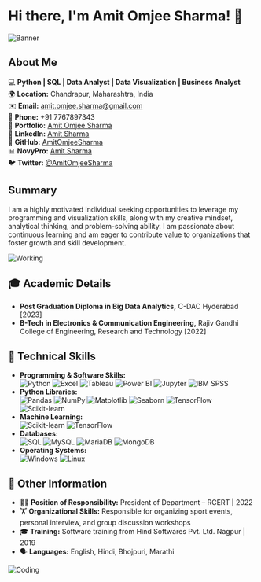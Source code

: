 # Hi there, I'm Amit Omjee Sharma! 👋

![Banner](https://media.giphy.com/media/L8K62iTDkzGX6/giphy.gif)

## About Me
💻 **Python | SQL | Data Analyst | Data Visualization | Business Analyst**  
🌍 **Location:** Chandrapur, Maharashtra, India  
✉️ **Email:** [amit.omjee.sharma@gmail.com](mailto:amit.omjee.sharma@gmail.com)  
📱 **Phone:** +91 7767897343  
🔗 **Portfolio:** [Amit Omjee Sharma](https://amitomjeesharma.github.io/)  
🔗 **LinkedIn:** [Amit Sharma](https://www.linkedin.com/in/amit-omjee-sharma/)  
🐙 **GitHub:** [AmitOmjeeSharma](https://github.com/AmitOmjeeSharma)  
📊 **NovyPro:** [Amit Sharma](https://www.novypro.com/profile_projects/sharmaji99)  
🐦 **Twitter:** [@AmitOmjeeSharma](https://twitter.com/AmitOmjeeSharma)  

## Summary
I am a highly motivated individual seeking opportunities to leverage my programming and visualization skills, along with my creative mindset, analytical thinking, and problem-solving ability. I am passionate about continuous learning and am eager to contribute value to organizations that foster growth and skill development.

![Working](https://media.giphy.com/media/26xBwdIuRJiAIqHwA/giphy-downsized.gif)

## 🎓 Academic Details
- **Post Graduation Diploma in Big Data Analytics,** C-DAC Hyderabad [2023]
- **B-Tech in Electronics & Communication Engineering,** Rajiv Gandhi College of Engineering, Research and Technology [2022]

## 💼 Technical Skills
- **Programming & Software Skills:**  
  ![Python](https://img.shields.io/badge/-Python-3776AB?style=flat-square&logo=python&logoColor=white) ![Excel](https://img.shields.io/badge/-Excel-217346?style=flat-square&logo=microsoft-excel&logoColor=white) ![Tableau](https://img.shields.io/badge/-Tableau-E97627?style=flat-square&logo=tableau&logoColor=white) ![Power BI](https://img.shields.io/badge/-Power%20BI-F2C811?style=flat-square&logo=power-bi&logoColor=white) ![Jupyter](https://img.shields.io/badge/-Jupyter-F37626?style=flat-square&logo=jupyter&logoColor=white) ![IBM SPSS](https://img.shields.io/badge/-IBM%20SPSS-052FAD?style=flat-square&logo=ibm&logoColor=white)  
- **Python Libraries:**  
  ![Pandas](https://img.shields.io/badge/-Pandas-150458?style=flat-square&logo=pandas&logoColor=white) ![NumPy](https://img.shields.io/badge/-NumPy-013243?style=flat-square&logo=numpy&logoColor=white) ![Matplotlib](https://img.shields.io/badge/-Matplotlib-2C8EBB?style=flat-square&logo=python&logoColor=white) ![Seaborn](https://img.shields.io/badge/-Seaborn-3776AB?style=flat-square&logo=python&logoColor=white) ![TensorFlow](https://img.shields.io/badge/-TensorFlow-FF6F00?style=flat-square&logo=tensorflow&logoColor=white) ![Scikit-learn](https://img.shields.io/badge/-Scikit%20Learn-F7931E?style=flat-square&logo=scikit-learn&logoColor=white)  
- **Machine Learning:**  
  ![Scikit-learn](https://img.shields.io/badge/-Scikit%20Learn-F7931E?style=flat-square&logo=scikit-learn&logoColor=white) ![TensorFlow](https://img.shields.io/badge/-TensorFlow-FF6F00?style=flat-square&logo=tensorflow&logoColor=white)
- **Databases:**  
  ![SQL](https://img.shields.io/badge/-SQL-4479A1?style=flat-square&logo=sql&logoColor=white) ![MySQL](https://img.shields.io/badge/-MySQL-4479A1?style=flat-square&logo=mysql&logoColor=white) ![MariaDB](https://img.shields.io/badge/-MariaDB-003545?style=flat-square&logo=mariadb&logoColor=white) ![MongoDB](https://img.shields.io/badge/-MongoDB-47A248?style=flat-square&logo=mongodb&logoColor=white)  
- **Operating Systems:**  
  ![Windows](https://img.shields.io/badge/-Windows-0078D6?style=flat-square&logo=windows&logoColor=white) ![Linux](https://img.shields.io/badge/-Linux-FCC624?style=flat-square&logo=linux&logoColor=white)  

## 🏅 Other Information
- 👨‍💼 **Position of Responsibility:** President of Department – RCERT | 2022
- 🏋️ **Organizational Skills:** Responsible for organizing sport events, personal interview, and group discussion workshops
- 🎓 **Training:** Software training from Hind Softwares Pvt. Ltd. Nagpur | 2019
- 🗣️ **Languages:** English, Hindi, Bhojpuri, Marathi

![Coding](https://media.giphy.com/media/Y4ak9Ki2GZCbJxAnJD/giphy-downsized.gif)

<!---
AmitOmjeeSharma/AmitOmjeeSharma is a ✨ special ✨ repository because its `README.md` (this file) appears on your GitHub profile.
You can click the Preview link to take a look at your changes.
--->

